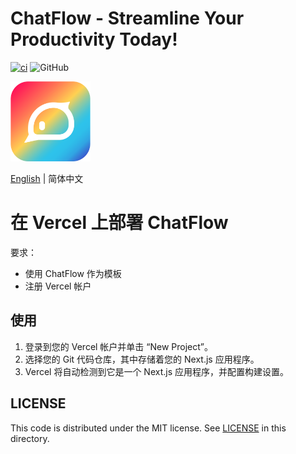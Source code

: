 # ChatFlow - Streamline Your Productivity Today!

[![ci](https://github.com/prompt-engineering/chat-flow/actions/workflows/ci.yaml/badge.svg)](https://github.com/prompt-engineering/chat-flow/actions/workflows/ci.yaml)
![GitHub](https://img.shields.io/github/license/prompt-engineering/chat-flow)

<img src="src/assets/clickprompt-home.svg" width='128' height='128' alt='ClickPrompt Logo' />

[English](./README.md) | 简体中文

# 在 Vercel 上部署 ChatFlow

要求：

- 使用 ChatFlow 作为模板
- 注册 Vercel 帐户

## 使用

1. 登录到您的 Vercel 帐户并单击 “New Project”。
2. 选择您的 Git 代码仓库，其中存储着您的 Next.js 应用程序。
3. Vercel 将自动检测到它是一个 Next.js 应用程序，并配置构建设置。

## LICENSE

This code is distributed under the MIT license. See [LICENSE](./LICENSE) in this directory.

